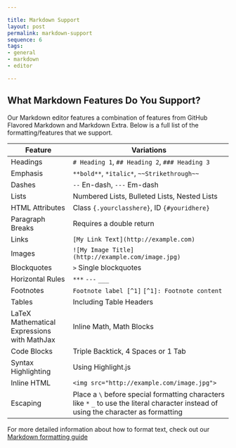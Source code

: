 ```yaml
---

title: Markdown Support
layout: post
permalink: markdown-support 
sequence: 6
tags:
- general
- markdown
- editor

---
```



## What Markdown Features Do You Support?
Our Markdown editor features a combination of features from GitHub Flavored Markdown and Markdown Extra. Below is a full list of the formatting/features that we support.

|Feature | Variations  | 
|--- | ----|
|Headings| `# Heading 1`, `## Heading 2`, `### Heading 3` |
|Emphasis| `**bold**`, `*italic*`, `~~Strikethrough~~` |
|Dashes| `--` En-dash, `---` Em-dash|
|Lists| Numbered Lists, Bulleted Lists, Nested Lists |
| HTML Attributes | Class `{.yourclasshere}`, ID `{#youridhere}` |
| Paragraph Breaks | Requires a double return |
| Links | `[My Link Text](http://example.com)`|
| Images | `![My Image Title](http://example.com/image.jpg)`|
| Blockquotes | `>` Single blockquotes |
| Horizontal Rules | `***` `---` `___` |
| Footnotes | `Footnote label [^1]` `[^1]: Footnote content`|
| Tables | Including Table Headers|
| LaTeX Mathematical Expressions with MathJax | Inline Math, Math Blocks |
| Code Blocks | Triple Backtick, 4 Spaces or 1 Tab |
| Syntax Highlighting | Using Highlight.js |
| Inline HTML | `<img src="http://example.com/image.jpg">` |
| Escaping | Place a `\` before special formatting characters like `*` `_` to use the literal character instead of using the character as formatting |

For more detailed information about how to format text, check out our [Markdown formatting guide](/markdown-formatting-guide/)